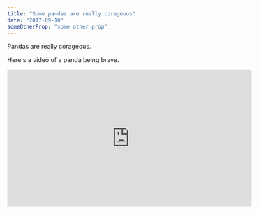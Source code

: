 ```yaml
---
title: "Some pandas are really corageous"
date: "2017-09-10"
someOtherProp: "some other prop" 
---
```


Pandas are really corageous.

Here's a video of a panda being brave.

<iframe width="560" height="315" src="https://www.youtube.com/embed/4n0xNbfJLR8" frameborder="0" allowfullscreen></iframe>